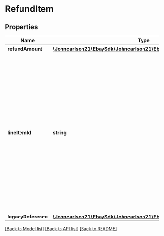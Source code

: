 # RefundItem

## Properties
Name | Type | Description | Notes
------------ | ------------- | ------------- | -------------
**refundAmount** | [**\Johncarlson21\EbaySdk\Johncarlson21\EbaySdk\Model\SimpleAmount**](SimpleAmount.md) |  | [optional] 
**lineItemId** | **string** | The unique identifier of an order line item. This identifier is created once a buyer purchases a &#x27;Buy It Now&#x27; item or if an auction listing ends with a winning bidder. Either this field or the &lt;b&gt;legacyReference&lt;/b&gt; container is needed to identify an individual order line item that will receive a refund.&lt;br&gt;&lt;br&gt;&lt;span class&#x3D;\&quot;tablenote\&quot;&gt;&lt;strong&gt;Note:&lt;/strong&gt; The &lt;b&gt;lineItemId&lt;/b&gt; field is used to identify an order line item in REST API format, and the  &lt;b&gt;legacyReference&lt;/b&gt; container is used to identify an order line item in Trading/legacy API format. Both legacy and REST API identifiers are returned in &lt;b&gt;getOrder&lt;/b&gt; (Fulfillment API) and &lt;b&gt;GetOrders&lt;/b&gt; (Trading API).&lt;/span&gt; | [optional] 
**legacyReference** | [**\Johncarlson21\EbaySdk\Johncarlson21\EbaySdk\Model\LegacyReference**](LegacyReference.md) |  | [optional] 

[[Back to Model list]](../../README.md#documentation-for-models) [[Back to API list]](../../README.md#documentation-for-api-endpoints) [[Back to README]](../../README.md)

